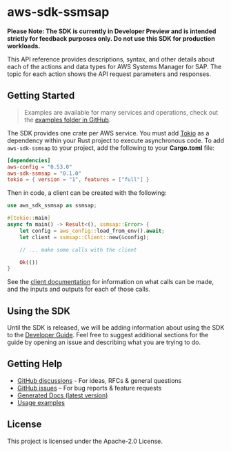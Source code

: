 # aws-sdk-ssmsap

**Please Note: The SDK is currently in Developer Preview and is intended strictly for
feedback purposes only. Do not use this SDK for production workloads.**

This API reference provides descriptions, syntax, and other details about each of the actions and data types for AWS Systems Manager for SAP. The topic for each action shows the API request parameters and responses.

## Getting Started

> Examples are available for many services and operations, check out the
> [examples folder in GitHub](https://github.com/awslabs/aws-sdk-rust/tree/main/examples).

The SDK provides one crate per AWS service. You must add [Tokio](https://crates.io/crates/tokio)
as a dependency within your Rust project to execute asynchronous code. To add `aws-sdk-ssmsap` to
your project, add the following to your **Cargo.toml** file:

```toml
[dependencies]
aws-config = "0.53.0"
aws-sdk-ssmsap = "0.1.0"
tokio = { version = "1", features = ["full"] }
```

Then in code, a client can be created with the following:

```rust
use aws_sdk_ssmsap as ssmsap;

#[tokio::main]
async fn main() -> Result<(), ssmsap::Error> {
    let config = aws_config::load_from_env().await;
    let client = ssmsap::Client::new(&config);

    // ... make some calls with the client

    Ok(())
}
```

See the [client documentation](https://docs.rs/aws-sdk-ssmsap/latest/aws_sdk_ssmsap/client/struct.Client.html)
for information on what calls can be made, and the inputs and outputs for each of those calls.

## Using the SDK

Until the SDK is released, we will be adding information about using the SDK to the
[Developer Guide](https://docs.aws.amazon.com/sdk-for-rust/latest/dg/welcome.html). Feel free to suggest
additional sections for the guide by opening an issue and describing what you are trying to do.

## Getting Help

* [GitHub discussions](https://github.com/awslabs/aws-sdk-rust/discussions) - For ideas, RFCs & general questions
* [GitHub issues](https://github.com/awslabs/aws-sdk-rust/issues/new/choose) – For bug reports & feature requests
* [Generated Docs (latest version)](https://awslabs.github.io/aws-sdk-rust/)
* [Usage examples](https://github.com/awslabs/aws-sdk-rust/tree/main/examples)

## License

This project is licensed under the Apache-2.0 License.


